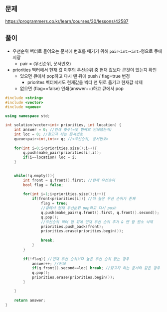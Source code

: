 ## 문제
https://programmers.co.kr/learn/courses/30/lessons/42587

## 풀이
- 우선순위 벡터로 들어오는 문서에 번호를 매기기 위해 `pair<int><int>`형으로 큐에 저장 
  - pair<int><int> = (우선순위, 문서번호)
- priorities 벡터에서 현재 값 이후의 우선순위 중 현재 값보다 큰것이 있는지 확인
  - 있으면 큐에서 pop하고 다시 맨 뒤에 push / flag=true 변경
    - priorites 벡터에서도 현재값을 벡터 맨 뒤로 옮기고 현재값 삭제
  - 없으면 (flag==false) 인쇄(answer++)하고 큐에서 pop
 
```c++
#include <string>
#include <vector>
#include <queue>

using namespace std;

int solution(vector<int> priorities, int location) {
    int answer = 0; //인쇄 횟수(=몇 번째로 인쇄됐는지)
    int loc = 0; //찾고자 하는 문서번호
    queue<pair<int,int>> q; //<우선순위, 문서번호>
    
    for(int i=0;i<priorities.size();i++){
        q.push(make_pair(priorities[i],i));
        if(i==location) loc = i;
    }
    

    while(!q.empty()){
        int front = q.front().first; //현재 우선순위
        bool flag = false;
        
        for(int i=1;i<priorities.size();i++){
            if(front<priorities[i]){ //더 높은 우선 순위가 존재 
                flag = true;
                //큐에서 현재 우선순위 pop하고 다시 push
                q.push(make_pair(q.front().first, q.front().second));
                q.pop();
                //우선순위 벡터 맨 뒤에 현재 우선 순위 추가 & 맨 앞 원소 삭제
                priorities.push_back(front);
                priorities.erase(priorities.begin());
                
                break;
            }
        }
        
        if(!flag){ //현재 우선 순위보다 높은 우선 순위 없는 경우
            answer++; //인쇄
            if(q.front().second==loc) break; //찾고자 하는 문서와 같은 경우 while문 종료
            q.pop();
            priorities.erase(priorities.begin());
        }

    }
    
    return answer;
}
```
